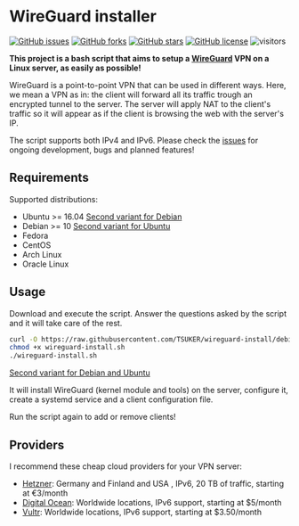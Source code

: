 # WireGuard installer
[![GitHub issues](https://img.shields.io/github/issues/TSUKER/wireguard-install)](https://github.com/TSUKER/wireguard-install/issues)
[![GitHub forks](https://img.shields.io/github/forks/TSUKER/wireguard-install)](https://github.com/TSUKER/wireguard-install/network)
[![GitHub stars](https://img.shields.io/github/stars/TSUKER/wireguard-install)](https://github.com/TSUKER/wireguard-install/stargazers)
[![GitHub license](https://img.shields.io/github/license/TSUKER/wireguard-install)](https://github.com/TSUKER/wireguard-install)
![visitors](https://visitor-badge.glitch.me/badge?page_id=TSUKER.wireguard-install)


**This project is a bash script that aims to setup a [WireGuard](https://www.wireguard.com/) VPN on a Linux server, as easily as possible!**

WireGuard is a point-to-point VPN that can be used in different ways. Here, we mean a VPN as in: the client will forward all its traffic trough an encrypted tunnel to the server.
The server will apply NAT to the client's traffic so it will appear as if the client is browsing the web with the server's IP.

The script supports both IPv4 and IPv6. Please check the [issues](https://github.com/TSUKER/wireguard-install/issues) for ongoing development, bugs and planned features!


## Requirements

Supported distributions:

- Ubuntu >= 16.04 [Second variant for Debian](https://github.com/TSUKER/wireguard-install/blob/master/debian/README.md)
- Debian >= 10 [Second variant for Ubuntu](https://github.com/TSUKER/wireguard-install/blob/master/debian/README.md)
- Fedora
- CentOS
- Arch Linux
- Oracle Linux

## Usage

Download and execute the script. Answer the questions asked by the script and it will take care of the rest.

```bash
curl -O https://raw.githubusercontent.com/TSUKER/wireguard-install/debian/master/wireguard-install.sh
chmod +x wireguard-install.sh
./wireguard-install.sh
```
[Second variant for Debian and Ubuntu](https://github.com/TSUKER/wireguard-install/blob/master/debian/README.md)

It will install WireGuard (kernel module and tools) on the server, configure it, create a systemd service and a client configuration file.

Run the script again to add or remove clients!

## Providers

I recommend these cheap cloud providers for your VPN server:
- [Hetzner](https://hetzner.cloud/?ref=Txj9RI7g08TN): Germany and Finland and USA , IPv6, 20 TB of traffic, starting at €3/month
- [Digital Ocean](https://m.do.co/c/1a7411d7a9a1): Worldwide locations, IPv6 support, starting at \$5/month
- [Vultr](https://www.vultr.com/?ref=8813484): Worldwide locations, IPv6 support, starting at \$3.50/month
